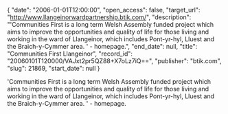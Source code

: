 {
  "date": "2006-01-01T12:00:00", 
  "open_access": false, 
  "target_url": "http://www.llangeinorwardpartnership.btik.com/", 
  "description": "'Communities First is a long term Welsh Assembly funded project which aims to improve the opportunities and quality of life for those living and working in the ward of Llangeinor, which includes Pont-yr-hyl, Lluest and the Braich-y-Cymmer area. ' - homepage.", 
  "end_date": null, 
  "title": "Communities First Llangeinor", 
  "record_id": "20060101T120000/VAJxt2pr5QZ88+X7oLz7iQ==", 
  "publisher": "btik.com", 
  "slug": 21869, 
  "start_date": null
}

'Communities First is a long term Welsh Assembly funded project which aims to improve the opportunities and quality of life for those living and working in the ward of Llangeinor, which includes Pont-yr-hyl, Lluest and the Braich-y-Cymmer area. ' - homepage.